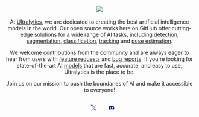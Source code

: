 <p align="center">
  <a href="[https://ultralytics.com/](https://visionrdai.com/)">
  <img width="900" src="!https://github.com/visionrd-ai/.github/assets/145563962/98040ae0-2e22-407c-9248-0d43d5c8327e
">
</a> 
</p>
<div align="center">

At [Ultralytics](https://ultralytics.com), we are dedicated to creating the best artificial intelligence models in the world. Our open source works here on GitHub offer cutting-edge solutions for a wide range of AI tasks, including [detection](https://docs.ultralytics.com/tasks/detect/), [segmentation](https://docs.ultralytics.com/tasks/segment/), [classification](https://docs.ultralytics.com/tasks/classify/), [tracking](https://docs.ultralytics.com/modes/track/) and [pose estimation](https://docs.ultralytics.com/tasks/pose/).

We welcome [contributions](https://github.com/ultralytics/ultralytics#contribute) from the community and are always eager to hear from users with [feature requests](https://github.com/ultralytics/ultralytics/issues/new/choose) and [bug reports](https://github.com/ultralytics/ultralytics/issues/new/choose). If you're looking for state-of-the-art AI [models](https://github.com/ultralytics/ultralytics/tree/main/ultralytics/models) that are fast, accurate, and easy to use, Ultralytics is the place to be. 

Join us on our mission to push the boundaries of AI and make it accessible to everyone!

<br>

  <a href="https://github.com/ultralytics" style="text-decoration:none;">
    <img src="https://github.com/ultralytics/assets/raw/main/social/logo-social-github.png" width="3%" alt="" /></a>
  <img src="https://github.com/ultralytics/assets/raw/main/social/logo-transparent.png" width="3%" alt="" />
  <a href="https://www.linkedin.com/company/ultralytics" style="text-decoration:none;">
    <img src="https://github.com/ultralytics/assets/raw/main/social/logo-social-linkedin.png" width="3%" alt="" /></a>
  <img src="https://github.com/ultralytics/assets/raw/main/social/logo-transparent.png" width="3%" alt="" />
  <a href="https://twitter.com/ultralytics" style="text-decoration:none;">
    <img src="https://github.com/ultralytics/assets/raw/main/social/logo-social-twitter.png" width="3%" alt="" /></a>
  <img src="https://github.com/ultralytics/assets/raw/main/social/logo-transparent.png" width="3%" alt="" />
  <a href="https://youtube.com/ultralytics" style="text-decoration:none;">
    <img src="https://github.com/ultralytics/assets/raw/main/social/logo-social-youtube.png" width="3%" alt="" /></a>
  <img src="https://github.com/ultralytics/assets/raw/main/social/logo-transparent.png" width="3%" alt="" />
  <a href="https://www.tiktok.com/@ultralytics" style="text-decoration:none;">
    <img src="https://github.com/ultralytics/assets/raw/main/social/logo-social-tiktok.png" width="3%" alt="" /></a>
  <img src="https://github.com/ultralytics/assets/raw/main/social/logo-transparent.png" width="3%" alt="" />
  <a href="https://www.instagram.com/ultralytics/" style="text-decoration:none;">
    <img src="https://github.com/ultralytics/assets/raw/main/social/logo-social-instagram.png" width="3%" alt="" /></a>
  <img src="https://github.com/ultralytics/assets/raw/main/social/logo-transparent.png" width="3%" alt="" />
  <a href="https://ultralytics.com/discord" style="text-decoration:none;">
    <img src="https://github.com/ultralytics/assets/blob/main/social/logo-social-discord.png" width="3%" alt="" /></a>

</div>
